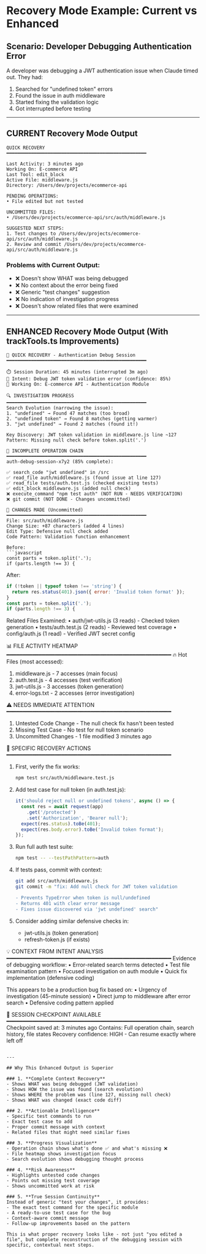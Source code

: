 # Recovery Mode Example: Current vs Enhanced

## Scenario: Developer Debugging Authentication Error

A developer was debugging a JWT authentication issue when Claude timed out. They had:
1. Searched for "undefined token" errors
2. Found the issue in auth middleware
3. Started fixing the validation logic
4. Got interrupted before testing

---

## CURRENT Recovery Mode Output

```
QUICK RECOVERY
━━━━━━━━━━━━━━━━━━━━━━━━━━━━━━━━━━━━━━━━━━━━━━━━━━━

Last Activity: 3 minutes ago
Working On: E-commerce API
Last Tool: edit_block
Active File: middleware.js
Directory: /Users/dev/projects/ecommerce-api

PENDING OPERATIONS:
• File edited but not tested

UNCOMMITTED FILES:
• /Users/dev/projects/ecommerce-api/src/auth/middleware.js

SUGGESTED NEXT STEPS:
1. Test changes to /Users/dev/projects/ecommerce-api/src/auth/middleware.js
2. Review and commit /Users/dev/projects/ecommerce-api/src/auth/middleware.js
```

### Problems with Current Output:
- ❌ Doesn't show WHAT was being debugged
- ❌ No context about the error being fixed
- ❌ Generic "test changes" suggestion
- ❌ No indication of investigation progress
- ❌ Doesn't show related files that were examined

---

## ENHANCED Recovery Mode Output (With trackTools.ts Improvements)

```
🔴 QUICK RECOVERY - Authentication Debug Session
━━━━━━━━━━━━━━━━━━━━━━━━━━━━━━━━━━━━━━━━━━━━━━━━━━━

⏱️ Session Duration: 45 minutes (interrupted 3m ago)
🎯 Intent: Debug JWT token validation error (confidence: 85%)
📁 Working On: E-commerce API - Authentication Module

🔍 INVESTIGATION PROGRESS
━━━━━━━━━━━━━━━━━━━━━━━━━━━━━━━━━━━━━━━━━━━━━━━━━━━
Search Evolution (narrowing the issue):
1. "undefined" → Found 47 matches (too broad)
2. "undefined token" → Found 8 matches (getting warmer)
3. "jwt undefined" → Found 2 matches (found it!)

Key Discovery: JWT token validation in middleware.js line ~127
Pattern: Missing null check before token.split('.')

🔧 INCOMPLETE OPERATION CHAIN
━━━━━━━━━━━━━━━━━━━━━━━━━━━━━━━━━━━━━━━━━━━━━━━━━━━
auth-debug-session-x7y2 (85% complete):

✅ search_code "jwt undefined" in /src
✅ read_file auth/middleware.js (found issue at line 127)  
✅ read_file tests/auth.test.js (checked existing tests)
✅ edit_block middleware.js (added null check)
❌ execute_command "npm test auth" (NOT RUN - NEEDS VERIFICATION)
❌ git commit (NOT DONE - Changes uncommitted)

📝 CHANGES MADE (Uncommitted)
━━━━━━━━━━━━━━━━━━━━━━━━━━━━━━━━━━━━━━━━━━━━━━━━━━━
File: src/auth/middleware.js
Change Size: +87 characters (added 4 lines)
Edit Type: Defensive null check added
Code Pattern: Validation function enhancement

Before:
```javascript
const parts = token.split('.');
if (parts.length !== 3) {
```

After:
```javascript
if (!token || typeof token !== 'string') {
  return res.status(401).json({ error: 'Invalid token format' });
}
const parts = token.split('.');
if (parts.length !== 3) {
```

Related Files Examined:
• auth/jwt-utils.js (3 reads) - Checked token generation
• tests/auth.test.js (2 reads) - Reviewed test coverage
• config/auth.js (1 read) - Verified JWT secret config

📊 FILE ACTIVITY HEATMAP
━━━━━━━━━━━━━━━━━━━━━━━━━━━━━━━━━━━━━━━━━━━━━━━━━━━
🔥 Hot Files (most accessed):
1. middleware.js     - 7 accesses (main focus)
2. auth.test.js     - 4 accesses (test verification)
3. jwt-utils.js     - 3 accesses (token generation)
4. error-logs.txt   - 2 accesses (error investigation)

⚠️ NEEDS IMMEDIATE ATTENTION
━━━━━━━━━━━━━━━━━━━━━━━━━━━━━━━━━━━━━━━━━━━━━━━━━━━
1. Untested Code Change - The null check fix hasn't been tested
2. Missing Test Case - No test for null token scenario
3. Uncommitted Changes - 1 file modified 3 minutes ago

🎯 SPECIFIC RECOVERY ACTIONS
━━━━━━━━━━━━━━━━━━━━━━━━━━━━━━━━━━━━━━━━━━━━━━━━━━━
1. First, verify the fix works:
   ```bash
   npm test src/auth/middleware.test.js
   ```

2. Add test case for null token (in auth.test.js):
   ```javascript
   it('should reject null or undefined tokens', async () => {
     const res = await request(app)
       .get('/protected')
       .set('Authorization', 'Bearer null');
     expect(res.status).toBe(401);
     expect(res.body.error).toBe('Invalid token format');
   });
   ```

3. Run full auth test suite:
   ```bash
   npm test -- --testPathPattern=auth
   ```

4. If tests pass, commit with context:
   ```bash
   git add src/auth/middleware.js
   git commit -m "fix: Add null check for JWT token validation

   - Prevents TypeError when token is null/undefined
   - Returns 401 with clear error message
   - Fixes issue discovered via 'jwt undefined' search"
   ```

5. Consider adding similar defensive checks in:
   - jwt-utils.js (token generation)
   - refresh-token.js (if exists)

💡 CONTEXT FROM INTENT ANALYSIS
━━━━━━━━━━━━━━━━━━━━━━━━━━━━━━━━━━━━━━━━━━━━━━━━━━━
Evidence of debugging workflow:
• Error-related search terms detected
• Test file examination pattern
• Focused investigation on auth module
• Quick fix implementation (defensive coding)

This appears to be a production bug fix based on:
• Urgency of investigation (45-minute session)
• Direct jump to middleware after error search
• Defensive coding pattern applied

🔄 SESSION CHECKPOINT AVAILABLE
━━━━━━━━━━━━━━━━━━━━━━━━━━━━━━━━━━━━━━━━━━━━━━━━━━━
Checkpoint saved at: 3 minutes ago
Contains: Full operation chain, search history, file states
Recovery confidence: HIGH - Can resume exactly where left off
```

---

## Why This Enhanced Output is Superior

### 1. **Complete Context Recovery**
- Shows WHAT was being debugged (JWT validation)
- Shows HOW the issue was found (search evolution)
- Shows WHERE the problem was (line 127, missing null check)
- Shows WHAT was changed (exact code diff)

### 2. **Actionable Intelligence**
- Specific test commands to run
- Exact test case to add
- Proper commit message with context
- Related files that might need similar fixes

### 3. **Progress Visualization**
- Operation chain shows what's done ✅ and what's missing ❌
- File heatmap shows investigation focus
- Search evolution shows debugging thought process

### 4. **Risk Awareness**
- Highlights untested code changes
- Points out missing test coverage
- Shows uncommitted work at risk

### 5. **True Session Continuity**
Instead of generic "test your changes", it provides:
- The exact test command for the specific module
- A ready-to-use test case for the bug
- Context-aware commit message
- Follow-up improvements based on the pattern

This is what proper recovery looks like - not just "you edited a file", but complete reconstruction of the debugging session with specific, contextual next steps.
